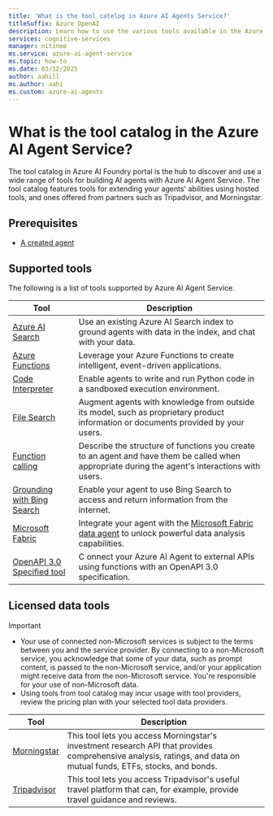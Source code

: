 ```yaml
---
title: 'What is the tool catelog in Azure AI Agents Service?'
titleSuffix: Azure OpenAI
description: Learn how to use the various tools available in the Azure AI Agents Service.
services: cognitive-services
manager: nitinme
ms.service: azure-ai-agent-service
ms.topic: how-to
ms.date: 03/12/2025
author: aahill
ms.author: aahi
ms.custom: azure-ai-agents
---
```


# What is the tool catalog in the Azure AI Agent Service? 

The tool catalog in Azure AI Foundry portal is the hub to discover and use a wide range of tools for building AI agents with Azure AI Agent Service. The tool catalog features tools for extending your agents' abilities using hosted tools, and ones offered from partners such as Tripadvisor, and Morningstar. 

## Prerequisites 

* [A created agent](../../quickstart.md) 

## Supported tools 

The following is a list of tools supported by Azure AI Agent Service. 

|Tool  |Description  |
|---------|---------|
|[Azure AI Search](./azure-ai-search.md)     | Use an existing Azure AI Search index to ground agents with data in the index, and chat with your data.        |
|[Azure Functions](./azure-functions.md)     | Leverage your Azure Functions to create intelligent, event-driven applications.        |
|[Code Interpreter](./code-interpreter.md)     | Enable agents to write and run Python code in a sandboxed execution environment.         |
|[File Search](./file-search.md)     | Augment agents with knowledge from outside its model, such as proprietary product information or documents provided by your users.          |
|[Function calling](./function-calling.md)     |Describe the structure of functions you create to an agent and have them be called when appropriate during the agent's interactions with users.         |
|[Grounding with Bing Search](./bing-grounding.md)     | Enable your agent to use Bing Search to access and return information from the internet.         |
| [Microsoft Fabric](./fabric.md) | Integrate your agent with the [Microsoft Fabric data agent](https://go.microsoft.com/fwlink/?linkid=2312815) to unlock powerful data analysis capabilities. |
| [OpenAPI 3.0 Specified tool ](./openapi-spec.md) | C    onnect your Azure AI Agent to external APIs using functions with an OpenAPI 3.0 specification. |

## Licensed data tools

> [!IMPORTANT]
> * Your use of connected non-Microsoft services is subject to the terms between you and the service provider. By connecting to a non-Microsoft service, you acknowledge that some of your data, such as prompt content, is passed to the non-Microsoft service, and/or your application might receive data from the non-Microsoft service. You're responsible for your use of non-Microsoft data. 
> * Using tools from tool catalog may incur usage with tool providers, review the pricing plan with your selected tool data providers. 

|Tool  |Description  |
|---------|---------|
| [Morningstar](./morningstar.md) | This tool lets you access Morningstar's investment research API that provides comprehensive analysis, ratings, and data on mutual funds, ETFs, stocks, and bonds. |
| [Tripadvisor](./tripadvisor.md) | This tool lets you access Tripadvisor's useful travel platform that can, for example, provide travel guidance and reviews. |
 